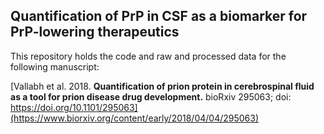 ## Quantification of PrP in CSF as a biomarker for PrP-lowering therapeutics

This repository holds the code and raw and processed data for the following manuscript:

[Vallabh et al. 2018. **Quantification of prion protein in cerebrospinal fluid as a tool for prion disease drug development.** bioRxiv 295063; doi: https://doi.org/10.1101/295063](https://www.biorxiv.org/content/early/2018/04/04/295063)



